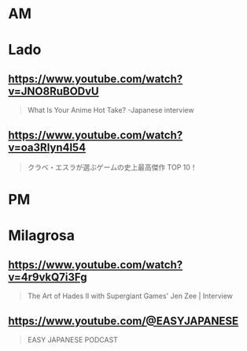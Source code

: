 # AM
# Lado

## https://www.youtube.com/watch?v=JNO8RuBODvU 

> What Is Your Anime Hot Take? -Japanese interview 

## https://www.youtube.com/watch?v=oa3RIyn4l54

> クラベ・エスラが選ぶゲームの史上最高傑作 TOP 10！ 

# PM
# Milagrosa

## https://www.youtube.com/watch?v=4r9vkQ7i3Fg

> The Art of Hades II with Supergiant Games' Jen Zee | Interview

## https://www.youtube.com/@EASYJAPANESE 

> EASY JAPANESE PODCAST
